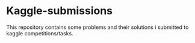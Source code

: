 # Kaggle-submissions
This repository contains some problems and their solutions i submitted to kaggle competitions/tasks.

